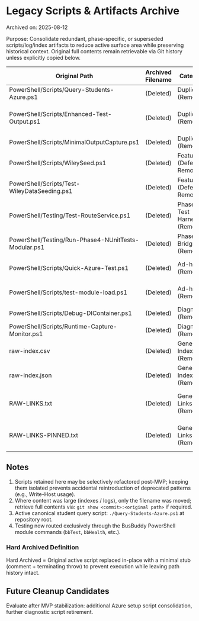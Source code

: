 # Legacy Scripts & Artifacts Archive

Archived on: 2025-08-12

Purpose: Consolidate redundant, phase-specific, or superseded scripts/log/index artifacts to reduce active surface area while preserving historical context. Original full contents remain retrievable via Git history unless explicitly copied below.

| Original Path | Archived Filename | Category | Rationale | Replacement / Successor |
|---------------|------------------|----------|-----------|--------------------------|
| PowerShell/Scripts/Query-Students-Azure.ps1 | (Deleted) | Duplicate (Removed) | Duplicate of root script removed | Use root script only |
| PowerShell/Scripts/Enhanced-Test-Output.ps1 | (Deleted) | Duplicate (Removed) | Fully removed (canonical functions version retained) | Keep functions version |
| PowerShell/Scripts/MinimalOutputCapture.ps1 | (Deleted) | Duplicate (Removed) | Superseded by module utility | Use functions version |
| PowerShell/Scripts/WileySeed.ps1 | (Deleted) | Feature (Deferred, Removed) | Deferred feature script removed | Future district seeding service |
| PowerShell/Scripts/Test-WileyDataSeeding.ps1 | (Deleted) | Feature (Deferred, Removed) | Fully removed (deferred test harness) | Future integration tests |
| PowerShell/Testing/Test-RouteService.ps1 | (Deleted) | Phase 4 Test Harness (Removed) | Replaced by bbTest | `bbTest` / NUnit tasks |
| PowerShell/Testing/Run-Phase4-NUnitTests-Modular.ps1 | (Deleted) | Phase 4 Bridge (Removed) | Historic bridge no longer needed | `bbTest` |
| PowerShell/Scripts/Quick-Azure-Test.ps1 | (Deleted) | Ad-hoc (Removed) | Superseded by bbHealth / bbValidateDatabase | `bbHealth` |
| PowerShell/Scripts/test-module-load.ps1 | (Deleted) | Ad-hoc (Removed) | Module load validation internal to bbHealth | `bbHealth` |
| PowerShell/Scripts/Debug-DIContainer.ps1 | (Deleted) | Diagnostic (Removed) | DI validation moved to bbHealth future | `bbHealth` (future DI section) |
| PowerShell/Scripts/Runtime-Capture-Monitor.ps1 | (Deleted) | Diagnostic (Removed) | Superseded by structured logging | Serilog + future telemetry |
| raw-index.csv | (Deleted) | Generated Index (Removed) | Large raw link list removed | Use curated docs / fetch guide |
| raw-index.json | (Deleted) | Generated Index (Removed) | Large raw JSON list removed | Same as above |
| RAW-LINKS.txt | (Deleted) | Generated Links (Removed) | Superseded by FILE-FETCHABILITY-GUIDE | FILE-FETCHABILITY-GUIDE.md |
| RAW-LINKS-PINNED.txt | (Deleted) | Generated Links (Removed) | Superseded by FILE-FETCHABILITY-GUIDE | FILE-FETCHABILITY-GUIDE.md |

## Notes
1. Scripts retained here may be selectively refactored post-MVP; keeping them isolated prevents accidental reintroduction of deprecated patterns (e.g., Write-Host usage).
2. Where content was large (indexes / logs), only the filename was moved; retrieve full contents via: `git show <commit>:<original path>` if required.
3. Active canonical student query script: `./Query-Students-Azure.ps1` at repository root.
4. Testing now routed exclusively through the BusBuddy PowerShell module commands (`bbTest`, `bbHealth`, etc.).

### Hard Archived Definition
Hard Archived = Original active script replaced in-place with a minimal stub (comment + terminating throw) to prevent execution while leaving path history intact.

## Future Cleanup Candidates
Evaluate after MVP stabilization: additional Azure setup script consolidation, further diagnostic script retirement.
